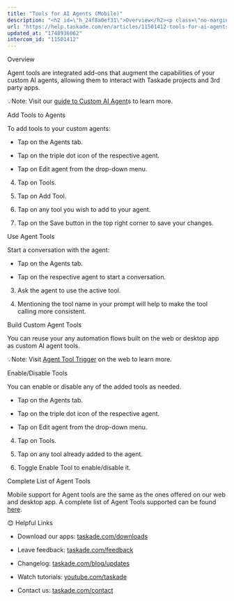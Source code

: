 ```yaml
---
title: "Tools for AI Agents (Mobile)"
description: "<h2 id=\"h_24f8a0ef31\">Overview</h2><p class=\"no-margin\">Agent tools are integrated add-ons that augment the capabilities of your custom AI agents, all..."
url: "https://help.taskade.com/en/articles/11501412-tools-for-ai-agents-mobile"
updated_at: "1748936062"
intercom_id: "11501412"
---
```


Overview

Agent tools are integrated add-ons that augment the capabilities of your custom AI agents, allowing them to interact with Taskade projects and 3rd party apps.

💡Note: Visit our [guide to Custom AI Agent]($1)s to learn more.

Add Tools to Agents

To add tools to your custom agents:

- Tap on the Agents tab.

- Tap on the triple dot icon of the respective agent.

- Tap on Edit agent from the drop-down menu.

4. Tap on Tools.

5. Tap on Add Tool.

6. Tap on any tool you wish to add to your agent.

7. Tap on the Save button in the top right corner to save your changes.

Use Agent Tools

Start a conversation with the agent:

- Tap on the Agents tab.

- Tap on the respective agent to start a conversation.

3. Ask the agent to use the active tool.

4. Mentioning the tool name in your prompt will help to make the tool calling more consistent.

Build Custom Agent Tools

You can reuse your any automation flows built on the web or desktop app as custom AI agent tools. 

💡Note: Visit [Agent Tool Trigger]($1) on the web to learn more. 

Enable/Disable Tools

You can enable or disable any of the added tools as needed.

- Tap on the Agents tab.

- Tap on the triple dot icon of the respective agent.

- Tap on Edit agent from the drop-down menu.

4. Tap on Tools.

5. Tap on any tool already added to the agent.

6. Toggle Enable Tool to enable/disable it.

Complete List of Agent Tools

Mobile support for Agent tools are the same as the ones offered on our web and desktop app. A complete list of Agent Tools supported can be found [here]($1).

😊 Helpful Links

- Download our apps: [taskade.com/downloads]($1)

- Leave feedback: [taskade.com/feedback]($1)

- Changelog: [taskade.com/blog/updates]($1)

- Watch tutorials: [youtube.com/taskade]($1)

- Contact us: [taskade.com/contact]($1)